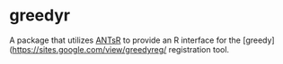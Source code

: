 # greedyr
A package that utilizes [ANTsR](http://stnava.github.io/ANTsR/) to provide an R
interface for the [greedy](https://sites.google.com/view/greedyreg/ registration
tool. 
